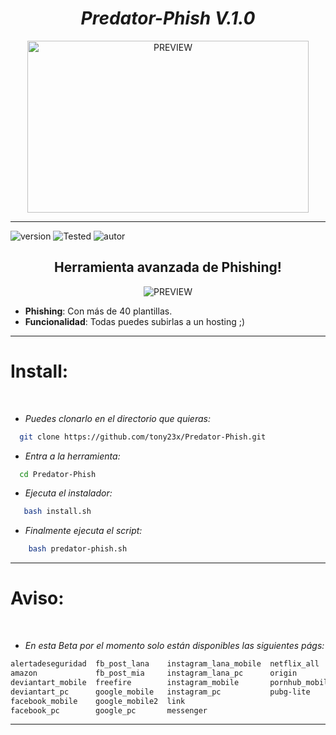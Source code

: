 <h1 align="center"> <i> Predator-Phish V.1.0 </i> </h1>
<p align="center">
  <img width="450px" height="275px" src="https://s5.aconvert.com/convert/p3r68-cdx67/dbyl2-rp6ch.gif" alt="PREVIEW">
</p>
<hr>

![version]
![Tested]
![autor]

<h2 align="center"> Herramienta avanzada de Phishing! </h3>

<p align="center">
  <img src="https://i.postimg.cc/pr0Kwfpc/sites.png" alt="PREVIEW">
</p>

 * <b>Phishing</b>: Con más de 40 plantillas.
 * <b>Funcionalidad</b>: Todas puedes subirlas a un hosting ;)
 
<hr>

# Install:
<br>

* _Puedes clonarlo en el directorio que quieras:_

```sh
  git clone https://github.com/tony23x/Predator-Phish.git
```

* _Entra a la herramienta:_
```sh
  cd Predator-Phish
```
* _Ejecuta el instalador:_
```sh
   bash install.sh
```

* _Finalmente ejecuta el script:_

```sh
    bash predator-phish.sh
```
<hr>

# Aviso: 
<br>

* _En esta Beta por el momento solo están disponibles las siguientes págs:_

```sh
alertadeseguridad  fb_post_lana    instagram_lana_mobile  netflix_all
amazon             fb_post_mia     instagram_lana_pc      origin
deviantart_mobile  freefire        instagram_mobile       pornhub_mobile
deviantart_pc      google_mobile   instagram_pc           pubg-lite
facebook_mobile    google_mobile2  link
facebook_pc        google_pc       messenger
```


---

<!-- MarkDown Links & Images -->
[version]: https://img.shields.io/badge/Versi%C3%B3n-BETA%3A%20V.1.0-orange
[tested]: https://img.shields.io/badge/Probado-Kali%20Linux%20%7C%20Userland%20%7C%20Termux-blue
[autor]: https://img.shields.io/badge/Author-%40Th3__Pr3dat0r-green




